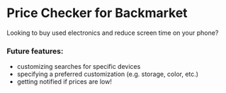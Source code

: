 # Price Checker for Backmarket

Looking to buy used electronics and reduce screen time on your phone?

### Future features:
* customizing searches for specific devices
* specifying a preferred customization (e.g. storage, color, etc.)
* getting notified if prices are low!